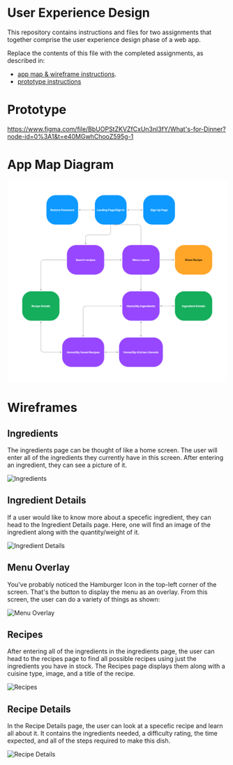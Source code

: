 # User Experience Design

This repository contains instructions and files for two assignments that together comprise the user experience design phase of a web app.

Replace the contents of this file with the completed assignments, as described in:

- [app map & wireframe instructions](instructions-0a-app-map-wireframes.md).
- [prototype instructions](instructions-0b-prototyping.md)

# Prototype

https://www.figma.com/file/BbUOPStZKVZfCxUn3nl3fY/What's-for-Dinner?node-id=0%3A1&t=e40MGwhChooZ595g-1

# App Map Diagram

![App Map](https://raw.githubusercontent.com/agiledev-students-spring-2023/final-project-what-s-for-dinner/master/ux-design/App%20Map.png)

# Wireframes

## Ingredients

The ingredients page can be thought of like a home screen. The user will enter all of the ingredients they currently have in this screen. 
After entering an ingredient, they can see a picture of it. 

![Ingredients](https://raw.githubusercontent.com/agiledev-students-spring-2023/final-project-what-s-for-dinner/master/ux-design/wireframes/Ingredients.png)

## Ingredient Details

If a user would like to know more about a specefic ingredient, they can head to the Ingredient Details page. 
Here, one will find an image of the ingredient along with the quantity/weight of it.

![Ingredient Details](https://raw.githubusercontent.com/agiledev-students-spring-2023/final-project-what-s-for-dinner/master/ux-design/wireframes/ingredient%20details.png)

## Menu Overlay

You've probably noticed the Hamburger Icon in the top-left corner of the screen. 
That's the button to display the menu as an overlay. 
From this screen, the user can do a variety of things as shown: 

![Menu Overlay](https://raw.githubusercontent.com/agiledev-students-spring-2023/final-project-what-s-for-dinner/master/ux-design/wireframes/menu%20overlay.png)


## Recipes

After entering all of the ingredients in the ingredients page, the user can head to the recipes page to 
find all possible recipes using just the ingredients you have in stock.
The Recipes page displays them along with a cuisine type, image, and a title of the recipe. 

![Recipes](https://raw.githubusercontent.com/agiledev-students-spring-2023/final-project-what-s-for-dinner/master/ux-design/wireframes/recipes.png)


## Recipe Details

In the Recipe Details page, the user can look at a specefic recipe and learn all about it. 
It contains the ingredients needed, a difficulty rating, the time expected, 
and all of the steps required to make this dish.

![Recipe Details](https://github.com/agiledev-students-spring-2023/final-project-what-s-for-dinner/blob/master/ux-design/wireframes/recipe%20details.png)

